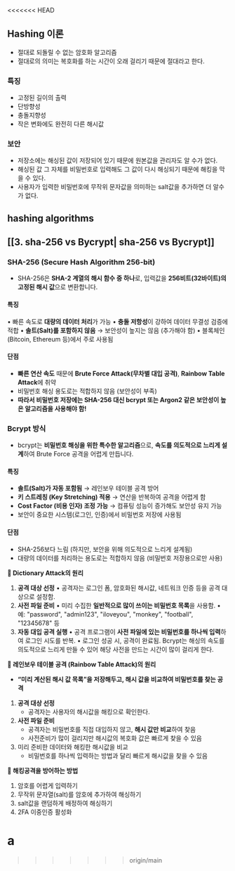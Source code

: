 <<<<<<< HEAD
## Hashing 이론
- 절대로 되돌릴 수 없는 암호화 알고리즘
- 절대로의 의미는 복호화를 하는 시간이 오래 걸리기 때문에 절대라고 한다.
 
### 특징
- 고정된 길이의 출력
- 단방향성
- 충돌지향성
- 작은 변화에도 완전히 다른 해시값
### 보안
- 저장소에는 해싱된 값이 저장되어 있기 때문에 원본값을 관리자도 알 수가 없다.
- 해싱된 값 그 자체를 비밀번호로 입력해도 그 값이 다시 해싱되기 때문에 해킹을 막을 수 있다.
- 사용자가 입력한 비밀번호에 무작위 문자값을 의미하는 salt값을 추가하면 더 알수가 없다.

## hashing algorithms
## **[[3. sha-256 vs Bycrypt| sha-256 vs Bycrypt]]**
### SHA-256 (Secure Hash Algorithm 256-bit)
- SHA-256은 **SHA-2 계열의 해시 함수 중 하나**로, 입력값을 **256비트(32바이트)의 고정된 해시 값**으로 변환합니다.
#### 특징
• 빠른 속도로 **대량의 데이터 처리**가 가능
• **충돌 저항성**이 강하여 데이터 무결성 검증에 적합
• **솔트(Salt)를 포함하지 않음** → 보안성이 높지는 않음 (추가해야 함)
• 블록체인(Bitcoin, Ethereum 등)에서 주로 사용됨
#### 단점
- **빠른 연산 속도** 때문에 **Brute Force Attack(무차별 대입 공격)**, **Rainbow Table Attack**에 취약
- 비밀번호 해싱 용도로는 적합하지 않음 (보안성이 부족)
- **따라서 비밀번호 저장에는 SHA-256 대신 bcrypt 또는 Argon2 같은 보안성이 높은 알고리즘을 사용해야 함!**

### Bcrypt 방식
- bcrypt는 **비밀번호 해싱을 위한 특수한 알고리즘**으로, **속도를 의도적으로 느리게 설계**하여 Brute Force 공격을 어렵게 만듭니다.
#### 특징
- **솔트(Salt)가 자동 포함됨** → 레인보우 테이블 공격 방어
- **키 스트레칭 (Key Stretching) 적용** → 연산을 반복하여 공격을 어렵게 함
- **Cost Factor (비용 인자) 조정 가능** → 컴퓨팅 성능이 증가해도 보안성 유지 가능
- 보안이 중요한 시스템(로그인, 인증)에서 비밀번호 저장에 사용됨
#### 단점
- SHA-256보다 느림 (하지만, 보안을 위해 의도적으로 느리게 설계됨)
- 대량의 데이터를 처리하는 용도로는 적합하지 않음 (비밀번호 저장용으로만 사용)

**🔹 Dictionary Attack의 원리**
1. **공격 대상 선정**
	• 공격자는 로그인 폼, 암호화된 해시값, 네트워크 인증 등을 공격 대상으로 설정함.
2. **사전 파일 준비**
	• 미리 수집한 **일반적으로 많이 쓰이는 비밀번호 목록**을 사용함.
	• 예: "password", "admin123", "iloveyou", "monkey", "football", "12345678" 등
3. **자동 대입 공격 실행**
	• 공격 프로그램이 **사전 파일에 있는 비밀번호를 하나씩 입력**하여 로그인 시도를 반복.
	• 로그인 성공 시, 공격이 완료됨.
	Bcrypt는 해싱의 속도를 의도적으로 느리게 만들 수 있어 해당 사전을 만드는 시간이 많이 걸리게 한다.

**🔹 레인보우 테이블 공격 (Rainbow Table Attack)의 원리**
- **“미리 계산된 해시 값 목록”을 저장해두고, 해시 값을 비교하여 비밀번호를 찾는 공격**
1. **공격 대상 선정**
	- 공격자는 사용자의 해시값을 해킹으로 확인한다.
2. **사전 파일 준비**
	- 공격자는 비밀번호를 직접 대입하지 않고, **해시 값만 비교**하여 찾음
	- 사전준비가 많이 걸리지만 해시값의 복호화 값은 빠르게 찾을 수 있음
3. 미리 준비한 데이터와 해킹한 해시값을 비교 
	- 비밀번호를 하나씩 입력하는 방법과 달리 빠르게 해시값을 찾을 수 있음

**🔹 해킹공격을 방어하는 방법**
1. 암호를 어렵게 입력하기
2. 무작위 문자열(salt)를 암호에 추가하여 해싱하기
3. salt값을 랜덤하게 배정하여 해싱하기
4. 2FA 이중인증 활성화


a
=======
>>>>>>> origin/main
